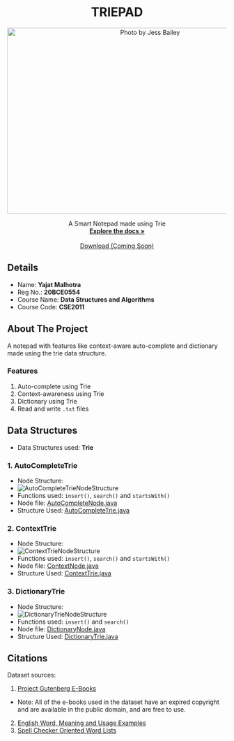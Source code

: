 <p align="center">
    <h1 align="center">TRIEPAD</h1>
    </p>
    <p align="center">
  <a href="https://github.com/iamyajat/TRIEPAD">
    <img src="https://images.unsplash.com/photo-1518384401463-d3876163c195?ixlib=rb-1.2.1&q=80&fm=jpg&crop=entropy&cs=tinysrgb&dl=jess-bailey-ycTvvg1mPU4-unsplash.jpg" alt="Photo by Jess Bailey" width="640" height="426">
    
  </a>
 


  <p align="center">
    A Smart Notepad made using Trie
    <br />
    <a href="https://github.com/iamyajat/TRIEPAD/blob/master/README.md"><strong>Explore the docs »</strong></a>
    <br />
    <br />
    <a href="https://github.com/iamyajat/TRIEPAD">Download (Coming Soon)</a>
  </p>
</p>


## Details
* Name: **Yajat Malhotra**
* Reg No.: **20BCE0554**
* Course Name: **Data Structures and Algorithms**
* Course Code: **CSE2011**


## About The Project

A notepad with features like context-aware auto-complete and dictionary made using the trie data structure.

### Features
1. Auto-complete using Trie
2. Context-awareness using Trie
3. Dictionary using Trie
4. Read and write `.txt` files

## Data Structures

- Data Structures used: **Trie**

### 1. **AutoCompleteTrie**
- Node Structure:
- ![AutoCompleteTrieNodeStructure](https://user-images.githubusercontent.com/68477362/117853423-07328a00-b2a6-11eb-8559-5c133e9b5b28.png)
- Functions used: `insert()`, `search()` and `startsWith()`
- Node file: [AutoCompleteNode.java](https://github.com/iamyajat/TRIEPAD/blob/main/src/com/yajatmalhotra/triepad/models/AutoCompleteNode.java)
- Structure Used: [AutoCompleteTrie.java](https://github.com/iamyajat/TRIEPAD/blob/main/src/com/yajatmalhotra/triepad/structures/AutoCompleteTrie.java)

### 2. **ContextTrie**
- Node Structure:
- ![ContextTrieNodeStructure](https://user-images.githubusercontent.com/68477362/117855228-e79c6100-b2a7-11eb-9df6-757c8316c9f7.png)
- Functions used: `insert()`, `search()` and `startsWith()`
- Node file: [ContextNode.java](https://github.com/iamyajat/TRIEPAD/blob/main/src/com/yajatmalhotra/triepad/models/ContextNode.java)
- Structure Used: [ContextTrie.java](https://github.com/iamyajat/TRIEPAD/blob/main/src/com/yajatmalhotra/triepad/structures/ContextTrie.java)

### 3. **DictionaryTrie**
- Node Structure:
- ![DictionaryTrieNodeStructure](https://user-images.githubusercontent.com/68477362/117855265-eec36f00-b2a7-11eb-9801-4817c9d22bce.png)
- Functions used: `insert()` and `search()`
- Node file: [DictionaryNode.java](https://github.com/iamyajat/TRIEPAD/blob/main/src/com/yajatmalhotra/triepad/models/DictionaryNode.java)
- Structure Used: [DictionaryTrie.java](https://github.com/iamyajat/TRIEPAD/blob/main/src/com/yajatmalhotra/triepad/structures/DictionaryTrie.java)


## Citations

Dataset sources: 
1. [Project Gutenberg E-Books](https://www.gutenberg.org/)
- Note: All of the e-books used in the dataset have an expired copyright and are available in the public domain, and are free to use.
2. [English Word, Meaning and Usage Examples](https://data.world/idrismunir/english-word-meaning-and-usage-examples)
3. [Spell Checker Oriented Word Lists](http://wordlist.aspell.net/)
